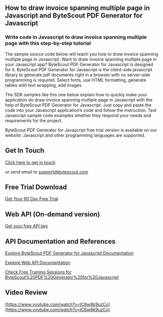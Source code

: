 ## How to draw invoice spanning multiple page in Javascript and ByteScout PDF Generator for Javascript

### Write code in Javascript to draw invoice spanning multiple page with this step-by-step tutorial

The sample source code below will teach you how to draw invoice spanning multiple page in Javascript. Want to draw invoice spanning multiple page in your Javascript app? ByteScout PDF Generator for Javascript is designed for it. ByteScout PDF Generator for Javascript is the client-side javascript library to generate pdf documents right in a browser with no server-side programming is required. Select fonts, use HTML formatting, generate tables with text wrapping, add images.

The SDK samples like this one below explain how to quickly make your application do draw invoice spanning multiple page in Javascript with the help of ByteScout PDF Generator for Javascript. Just copy and paste the code into your Javascript application’s code and follow the instruction. Test Javascript sample code examples whether they respond your needs and requirements for the project.

ByteScout PDF Generator for Javascript free trial version is available on our website. Javascript and other programming languages are supported.

## Get In Touch

[Click here to get in touch](https://bytescout.zendesk.com/hc/en-us/requests/new?subject=ByteScout%20PDF%20Generator%20for%20Javascript%20Question)

or send email to [support@bytescout.com](mailto:support@bytescout.com?subject=ByteScout%20PDF%20Generator%20for%20Javascript%20Question) 

## Free Trial Download

[Get Your 60 Day Free Trial](https://bytescout.com/download/web-installer?utm_source=github-readme)

## Web API (On-demand version)

[Get your free API key](https://pdf.co/documentation/api?utm_source=github-readme)

## API Documentation and References

[Explore ByteScout PDF Generator for Javascript Documentation](https://bytescout.com/documentation/index.html?utm_source=github-readme)

[Explore Web API Documentation](https://pdf.co/documentation/api?utm_source=github-readme)

[Check Free Training Sessions for ByteScout%20PDF%20Generator%20for%20Javascript](https://academy.bytescout.com/)

## Video Review

[https://www.youtube.com/watch?v=tC6w8k9uzCo](https://www.youtube.com/watch?v=tC6w8k9uzCo)